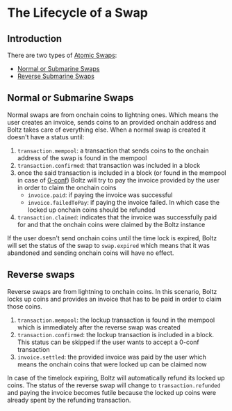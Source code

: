 # The Lifecycle of a Swap

## Introduction

There are two types of [Atomic Swaps](https://en.bitcoin.it/wiki/Atomic_swap): 

- [Normal or Submarine Swaps](#normal-swaps)
- [Reverse Submarine Swaps](#reverse-swaps)

## Normal or Submarine Swaps

Normal swaps are from onchain coins to lightning ones. Which means the user creates an invoice, sends coins to an provided onchain address and Boltz takes care of everything else. When a normal swap is created it doesn't have a status until:

1. `transaction.mempool`: a transaction that sends coins to the onchain address of the swap is found in the mempool
2. `transaction.confirmed`: that transaction was included in a block
3. once the said transaction is included in a block (or found in the mempool in case of [0-conf](0-conf.md)) Boltz will try to pay the invoice provided by the user in order to claim the onchain coins
    - `invoice.paid`: if paying the invoice was successful
    - `invoice.failedToPay`: if paying the invoice failed. In which case the locked up onchain coins should be refunded
4. `transaction.claimed`: indicates that the invoice was successfully paid for and that the onchain coins were claimed by the Boltz instance

If the user doesn't send onchain coins until the time lock is expired, Boltz will set the status of the swap to `swap.expired` which means that it was abandoned and sending onchain coins will have no effect.

## Reverse swaps

Reverse swaps are from lightning to onchain coins. In this scenario, Boltz locks up coins and provides an invoice that has to be paid in order to claim those coins.

1. `transaction.mempool`: the lockup transaction is found in the mempool which is immediately after the reverse swap was created
2. `transaction.confirmed`: the lockup transaction is included in a block. This status can be skipped if the user wants to accept a 0-conf transaction
3. `invoice.settled`: the provided invoice was paid by the user which means the onchain coins that were locked up can be claimed now

In case of the timelock expiring, Boltz will automatically refund its locked up coins. The status of the reverse swap will change to `transaction.refunded` and paying the invoice becomes futile because the locked up coins were already spent by the refunding transaction.
